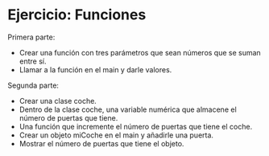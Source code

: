 # Ejercicio: Funciones
Primera parte:
- Crear una función con tres parámetros que sean números que se suman entre sí.
- Llamar a la función en el main y darle valores.

Segunda parte:
- Crear una clase coche.
- Dentro de la clase coche, una variable numérica que almacene el número de puertas que tiene.
- Una función que incremente el número de puertas que tiene el coche.
- Crear un objeto miCoche en el main y añadirle una puerta.
- Mostrar el número de puertas que tiene el objeto.
